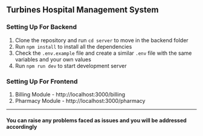 ## Turbines Hospital Management System

### Setting Up For Backend

1. Clone the repository and  run ```cd server``` to move in the backend folder
2. Run ```npm install``` to install all the dependencies
3. Check the ```.env.example``` file and create a similar ```.env``` file with the same variables and your own values
4. Run ```npm run dev``` to start development server


### Setting Up For Frontend
1. Billing Module - http://localhost:3000/billing 
2. Pharmacy Module - http://localhost:3000/pharmacy 
  

** **

#### You can raise any problems faced as issues and you will be addressed accordingly